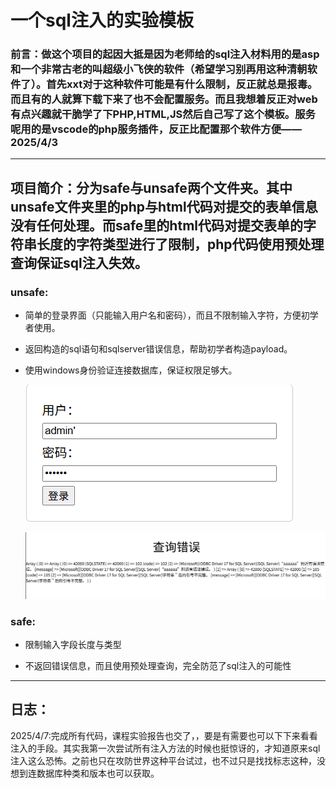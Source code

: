# 一个sql注入的实验模板

### 前言：做这个项目的起因大抵是因为老师给的sql注入材料用的是asp和一个非常古老的叫超级小飞侠的软件（希望学习别再用这种清朝软件了）。首先xxt对于这种软件可能是有什么限制，反正就总是报毒。而且有的人就算下载下来了也不会配置服务。而且我想着反正对web有点兴趣就干脆学了下PHP,HTML,JS然后自己写了这个模板。服务呢用的是vscode的php服务插件，反正比配置那个软件方便——2025/4/3

---

## 项目简介：分为safe与unsafe两个文件夹。其中unsafe文件夹里的php与html代码对提交的表单信息没有任何处理。而safe里的html代码对提交表单的字符串长度的字符类型进行了限制，php代码使用预处理查询保证sql注入失效。

### unsafe:

- 简单的登录界面（只能输入用户名和密码），而且不限制输入字符，方便初学者使用。

- 返回构造的sql语句和sqlserver错误信息，帮助初学者构造payload。

- 使用windows身份验证连接数据库，保证权限足够大。
  
  ![](unsafe登陆界面.png)
  
  ![](unsafe查询界面.png)

### safe:

- 限制输入字段长度与类型

- 不返回错误信息，而且使用预处理查询，完全防范了sql注入的可能性

---

## 日志：

2025/4/7:完成所有代码，课程实验报告也交了，[](实验报告.doc)，要是有需要也可以下下来看看注入的手段。其实我第一次尝试所有注入方法的时候也挺惊讶的，才知道原来sql注入这么恐怖。之前也只在攻防世界这种平台试过，也不过只是找找标志这种，没想到连数据库种类和版本也可以获取。


